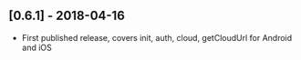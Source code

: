 ## [0.6.1] - 2018-04-16

* First published release, covers init, auth, cloud, getCloudUrl for Android and iOS
